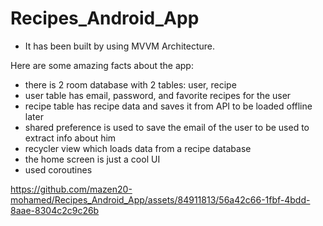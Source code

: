 # Recipes_Android_App

- It has been built by using MVVM Architecture.

Here are some amazing facts about the app:
- there is 2 room database with 2 tables: user, recipe
- user table has email, password, and favorite recipes for the user
- recipe table has recipe data and saves it from API to be loaded offline later
- shared preference is used to save the email of the user to be used to extract info about him
- recycler view which loads data from a recipe database
- the home screen is just a cool UI
- used coroutines


https://github.com/mazen20-mohamed/Recipes_Android_App/assets/84911813/56a42c66-1fbf-4bdd-8aae-8304c2c9c26b

